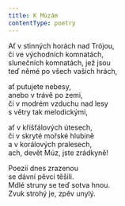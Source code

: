 ```yaml
---
title: K Múzám
contentType: poetry
---
```


<section>

Ať v stinných horách nad Trójou,  
či ve východních komnatách,  
slunečních komnatách, jež jsou  
teď němé po všech vašich hrách,

ať putujete nebesy,  
anebo v trávě po zemi,  
či v modrém vzduchu nad lesy  
s větry tak melodickými,

ať v křišťálových útesech,  
či v skryté mořské hlubině  
a v korálových pralesech,  
ach, devět Múz, jste zrádkyně!

Poezií dnes zrazenou  
se dávní pěvci těšili.  
Mdlé struny se teď sotva hnou.  
Zvuk strohý je, zpěv unylý.

</section>
